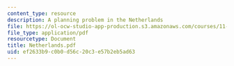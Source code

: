 ```yaml
---
content_type: resource
description: A planning problem in the Netherlands
file: https://ol-ocw-studio-app-production.s3.amazonaws.com/courses/11-201-gateway-planning-action-fall-2002/ef2633b9c0b0d56c20c3e57b2eb5ad63_Netherlands.pdf
file_type: application/pdf
resourcetype: Document
title: Netherlands.pdf
uid: ef2633b9-c0b0-d56c-20c3-e57b2eb5ad63
---
```

